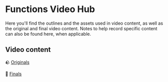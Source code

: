 <h1>
  <span class="headline">Functions</span>
  <span class="subhead">Video Hub</span>
</h1>

Here you'll find the outlines and the assets used in video content, as well as the original and final video content. Notes to help record specific content can also be found here, when applicable.

## Video content

🪨 [Originals](https://drive.google.com/drive/u/0/folders/1wUiT6TSgOSk8-EM-NdAjFuiQmVBsxV2Y)

💎 [Finals](https://generalassembly.wistia.com/folders/8nsa0pby34)
